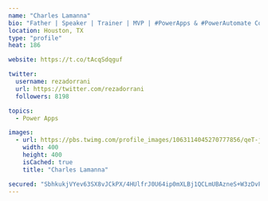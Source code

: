 ```yaml
---
name: "Charles Lamanna"
bio: "Father | Speaker | Trainer | MVP | #PowerApps & #PowerAutomate Community Super User | YouTuber Right-pointing triangle http://youtube.com/c/rezadorrani | Learn - Share - Clockwise rightwards and leftwards open circle arrows"
location: Houston, TX
type: "profile"
heat: 186

website: https://t.co/tAcqSdqguf

twitter:
  username: rezadorrani
  url: https://twitter.com/rezadorrani
  followers: 8198

topics:
  - Power Apps

images:
  - url: https://pbs.twimg.com/profile_images/1063114045270777856/qeT-jpWr_400x400.jpg
    width: 400
    height: 400
    isCached: true
    title: "Charles Lamanna"

secured: "SbhkukjVYev63SX8vJCkPX/4HUlfrJ0U64ip0mXLBj1QCLmUBAzneS+W3zDvPWyZB25VsWrzE/Q6GbOXBeH2vmpondNLjM1sWLosw7Zyyn5186ZumIHSJzBwWiLMECsU6wVyWht45R+Ve4xlJGpJ90BuPQIx0tlldZlGHJItzRJkeUF+DJYpED5/dPa0MOk0zTCQRlTzjvN3W/lOlVYEbqZ41RrF8jb/79tHVw+0TLab3ijrCtXcbbBGU/kQR8jby78Zm97nzYqIv9t8Q1eHPbPcT4j85oSRqo94tlTEY/HS6SDhqcbaQabD5/uLM7zMSNthXa7XwdVZP9BaY8suZhTDo6E+QptyxhFZglG3602jjpC8sDAgtH/p8Yo3LsV5T3ltxNB6CNDkzxdufTDWd7j6s3nVg58XUW5PdaKL5ew=;imTk77Eak2ULxlBDf2Lo6A=="
---
```


